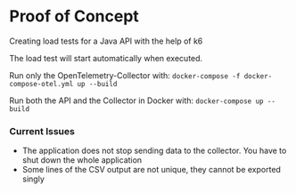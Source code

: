 # Proof of Concept
Creating load tests for a Java API with the help of k6

The load test will start automatically when executed.

Run only the OpenTelemetry-Collector with: `docker-compose -f docker-compose-otel.yml up --build`

Run both the API and the Collector in Docker with: `docker-compose up --build`



### Current Issues

- The application does not stop sending data to the collector. You have to shut down the whole application
- Some lines of the CSV output are not unique, they cannot be exported singly